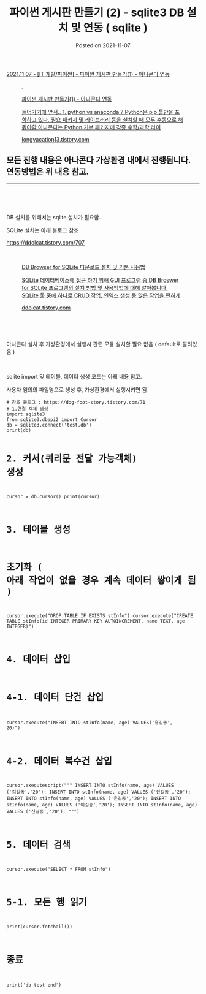<html lang="en">
<head>
    <meta charset="UTF-8">
    <meta name="viewport" content="width=device-width, initial-scale=1.0">
    <link rel="stylesheet" href="../assets/css/style.css">
</head>
<body>
<header>
    <h1>파이썬 게시판 만들기 (2) - sqlite3 DB 설치 및 연동 ( sqlite )</h1>
    <p>Posted on 2021-11-07</p>
</header>
<main>
<p><a href="https://longvacation13.tistory.com/2" rel="noopener" target="_blank">2021.11.07 - [IT 개발/파이썬] - 파이썬 게시판 만들기(1) - 아나콘다 연동</a></p>
<figure contenteditable="false" id="og_1636378959138"><a href="https://longvacation13.tistory.com/2" rel="noopener" target="_blank">
<div class="og-image">&nbsp;</div>
<div class="og-text">
<p class="og-title">파이썬 게시판 만들기(1) - 아나콘다 연동</p>
<p class="og-desc">들어가기에 앞서.. 1. python vs anaconda ? Python은 pip 툴만을 포함하고 있다. 필요 패키지 및 라이브러리 등을 설치할 때 모두 수동으로 해줘야함 아나콘다는 Python 기본 패키지에 각종 수학/과학 라이</p>
<p class="og-host">longvacation13.tistory.com</p>
</div>
</a></figure>
<h2>모든 진행 내용은 아나콘다 가상환경 내에서 진행됩니다. 연동방법은 위 내용 참고.</h2>
<hr contenteditable="false" />
<p>&nbsp;</p>
<p>&nbsp;</p>
<p>DB 설치를 위해서는 sqlite 설치가 필요함.&nbsp;</p>
<p>SQLite 설치는 아래 블로그 참조&nbsp;</p>
<p><a href="https://ddolcat.tistory.com/707" rel="noopener" target="_blank">https://ddolcat.tistory.com/707</a></p>
<figure contenteditable="false" id="og_1636292878581"><a href="https://ddolcat.tistory.com/707" rel="noopener" target="_blank">
<div class="og-image">&nbsp;</div>
<div class="og-text">
<p class="og-title">DB Browser for SQLite 다운로드 설치 및 기본 사용법</p>
<p class="og-desc">SQLite 데이터베이스에 접근 하기 위해 GUI 프로그램 중 DB Broswer for SQLite 프로그램의 설치 방법 및 사용방법에 대해 알아봅니다. SQLite 툴 중에 하나로 CRUD 작업, 인덱스 생성 등 많은 작업을 편하게</p>
<p class="og-host">ddolcat.tistory.com</p>
</div>
</a></figure>
<p>&nbsp;</p>
<p>&nbsp;</p>
<p>아나콘다 설치 후 가상환경에서 실행시 관련 모듈 설치할 필요 없음 ( default로 깔려있음 )&nbsp;</p>
<p>&nbsp;</p>
<p>sqlite import 및 테이블, 데이터 생성 코드는 아래 내용 참고.</p>
<p>사용자 임의의 파일명으로 생성 후, 가상환경에서 실행시키면 됨&nbsp;</p>
<pre class="python" id="code_1636293002808"><code># 참조 블로그 : https://dog-foot-story.tistory.com/71 
# 1.연결 객체 생성 
import sqlite3
from sqlite3.dbapi2 import Cursor
db = sqlite3.connect('test.db')
print(db)

# 2. 커서(쿼리문 전달 가능객체) 생성  
cursor = db.cursor()
print(cursor)

# 3. 테이블 생성 
# 초기화 ( 아래 작업이 없을 경우 계속 데이터 쌓이게 됨 )
cursor.execute("DROP TABLE IF EXISTS stInfo")
cursor.execute("CREATE TABLE stInfo(id INTEGER PRIMARY KEY AUTOINCREMENT, name TEXT, age INTEGER)")

# 4. 데이터 삽입    
# 4-1. 데이터 단건 삽입
cursor.execute("INSERT INTO stInfo(name, age) VALUES('홍길동', 20)")

# 4-2. 데이터 복수건 삽입 
cursor.executescript("""
    INSERT INTO stInfo(name, age) VALUES ('김길동','20');
    INSERT INTO stInfo(name, age) VALUES ('안길동','20');
    INSERT INTO stInfo(name, age) VALUES ('윤길동','20');
    INSERT INTO stInfo(name, age) VALUES ('이길동','20');
    INSERT INTO stInfo(name, age) VALUES ('신길동','20');
""")

# 5. 데이터 검색 
cursor.execute("SELECT * FROM stInfo")

# 5-1. 모든 행 읽기 
print(cursor.fetchall())

# 종료 
print('db test end')</code></pre>
</main>
</body>
</html>